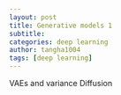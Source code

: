 ```yaml
---
layout: post
title: Generative models 1
subtitle: 
categories: deep learning
author: tangha1004
tags: [deep learning]
---
```


VAEs and variance
Diffusion